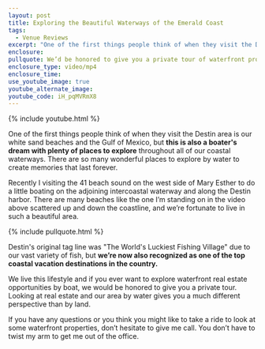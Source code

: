 ```yaml
---
layout: post
title: Exploring the Beautiful Waterways of the Emerald Coast
tags:
  - Venue Reviews
excerpt: "One of the first things people think of when they visit the Destin area is our white sand beaches and the Gulf of Mexico, but this is also a boater's dream with plenty of places to explore throughout all of our coastal waterways."
enclosure:
pullquote: We’d be honored to give you a private tour of waterfront properties if you want.
enclosure_type: video/mp4
enclosure_time:
use_youtube_image: true
youtube_alternate_image:
youtube_code: iH_pqMVRmX8
---
```



{% include youtube.html %}

One of the first things people think of when they visit the Destin area is our white sand beaches and the Gulf of Mexico, but **this is also a boater's dream with plenty of places to explore** throughout all of our coastal waterways. There are so many wonderful places to explore by water to create memories that last forever. &nbsp;

Recently I visiting the 41 beach sound on the west side of Mary Esther to do a little boating on the adjoining intercoastal waterway and along the Destin harbor. There are many beaches like the one I’m standing on in the video above scattered up and down the coastline, and we’re fortunate to live in such a beautiful area.

{% include pullquote.html %}

Destin's original tag line was "The World's Luckiest Fishing Village" due to our vast variety of fish, but **we’re now also recognized as one of the top coastal vacation destinations in the country.**

We live this lifestyle and if you ever want to explore waterfront real estate opportunities by boat, we would be honored to give you a private tour. Looking at real estate and our area by water gives you a much different perspective than by land.

If you have any questions or you think you might like to take a ride to look at some waterfront properties, don’t hesitate to give me call. You don’t have to twist my arm to get me out of the office.